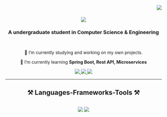 <img align="right" src="https://visitor-badge.laobi.icu/badge?page_id=IamRishavDas.IamRishavDas" />

<h1 align="center">
    <img src="https://readme-typing-svg.herokuapp.com/?font=Righteous&size=35&center=true&vCenter=true&width=500&height=70&duration=4000&lines=Hi+There!+👋;+I'm+Rishav+Das!;" />
</h1>

<h3 align="center">A undergraduate student in Computer Science & Engineering</h3>

<br/>

<div align="center">
 
 🔭 I’m currently studying and working on my own projects.
 
 🌱 I’m currently learning **Spring Boot, Rest API, Microservices**

 </div>
 
<div align="center"> 
  <a href="mailto:iamrishavdas@gmail.com">
    <img src="https://img.shields.io/badge/Gmail-333333?style=for-the-badge&logo=gmail&logoColor=red" />
  </a>
  <a href="https://www.linkedin.com/in/rishav-das-356893284/" target="_blank">
    <img src="https://img.shields.io/badge/LinkedIn-0077B5?style=for-the-badge&logo=linkedin&logoColor=white" target="_blank" />
  </a>
  <a href="https://github.com/IamRishavDas?tab=repositories" target="_blank">
     <img src="https://img.shields.io/badge/Portfolio-FF5722?style=for-the-badge&logo=todoist&logoColor=white" target="_blank" /> <!-- sqlite, safari, google-chrome are other good icon options -->
  </a>
</div>

 <hr/>
 
<h2 align="center">⚒️ Languages-Frameworks-Tools ⚒️</h2>
<br/>
<div align="center">
    <img src="https://skillicons.dev/icons?i=java,c,javascript,html,css,vscode,github,git" />
    <img src="https://skillicons.dev/icons?i=python,spring,mysql,mongodb,eclipse" /><br>
</div>

<!-- <br/>
<hr/>

<div align="center">
  <h2> My Contributions </h2>
  <br>
  <img alt="snake eating my contributions" src="https://raw.githubusercontent.com/IamRishavDas/IamRishavDas/output/github-contribution-grid-snake.svg" />
  
  <br/><br/><br/>
</div>

<hr/>

<h2 align="center">⚡ Stats ⚡</h2>
<br>
<div align=center>
  <img width=390 src="https://github-readme-streak-stats-IamRishavDas.vercel.app/?user=IamRishavDas&count_private=true&theme=react&border_radius=10" alt="streak stats"/>
  <img width=390 src="https://github-readme-stats-IamRishavDas.vercel.app/api?username=IamRishavDas&count_private=true&show_icons=true&theme=react&rank_icon=github&border_radius=10" alt="readme stats" />
  <br/>
  <img width=325 align="center" src="https://github-readme-stats-IamRishavDas.vercel.app/api/top-langs/?username=IamRishavDas&hide=HTML&langs_count=8&layout=compact&theme=react&border_radius=10&size_weight=0.5&count_weight=0.5&exclude_repo=github-readme-stats" alt="top langs" />
</div>

<br/><br/>

<hr/> -->

<!-- <br/>

<div align="center">
<a href='https://ko-fi.com/V7V4RAK9C' target='_blank'><img height='64' style='border:0px;height:64px;' src='https://storage.ko-fi.com/cdn/kofi1.png?v=3' border='0' alt='Buy Me a Coffee at ko-fi.com' /></a>
</div>

<br/> -->
